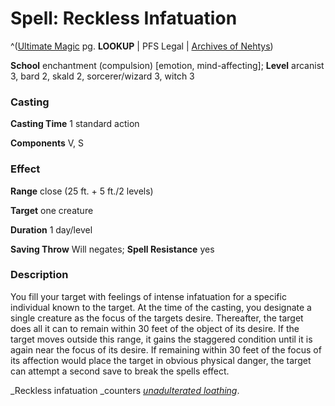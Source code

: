 # Spell: Reckless Infatuation

^([Ultimate Magic][ss-reckless-infatuation] pg. **LOOKUP** | PFS Legal | [Archives of Nehtys][sn-reckless-infatuation])

**School** enchantment (compulsion) [emotion, mind-affecting]; **Level** arcanist 3, bard 2, skald 2, sorcerer/wizard 3, witch 3

### Casting

**Casting Time** 1 standard action  

**Components** V, S

### Effect

**Range** close (25 ft. + 5 ft./2 levels)  

**Target** one creature  

**Duration** 1 day/level  

**Saving Throw** Will negates; **Spell Resistance** yes

### Description

You fill your target with feelings of intense infatuation for a specific individual known to the target. At the time of the casting, you designate a single creature as the focus of the targets desire. Thereafter, the target does all it can to remain within 30 feet of the object of its desire. If the target moves outside this range, it gains the staggered condition until it is again near the focus of its desire. If remaining within 30 feet of the focus of its affection would place the target in obvious physical danger, the target can attempt a second save to break the spells effect.  

_Reckless infatuation _counters _[unadulterated loathing]_.

[ss-reckless-infatuation]: http://paizo.com/pathfinderRPG/v57
[sn-reckless-infatuation]: http://www.archivesofnethys.com/SpellDisplay.aspx?ItemName=Reckless%20Infatuation
[unadulterated loathing]: http://www.archivesofnethys.com/SpellDisplay.aspx?ItemName=unadulterated%20loathing
